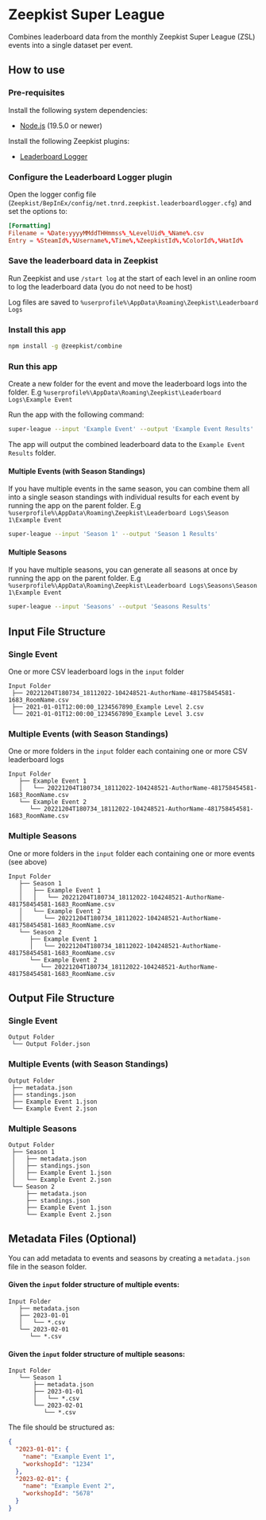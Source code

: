 # Zeepkist Super League

Combines leaderboard data from the monthly Zeepkist Super League (ZSL) events into a single dataset per event.

## How to use

### Pre-requisites

Install the following system dependencies:

- [Node.js](https://nodejs.org/en/) (19.5.0 or newer)

Install the following Zeepkist plugins:

- [Leaderboard Logger](https://zeepkist.old.mod.io/leaderboard-logger)

### Configure the Leaderboard Logger plugin

Open the logger config file (`Zeepkist/BepInEx/config/net.tnrd.zeepkist.leaderboardlogger.cfg`) and set the options to:

```conf
[Formatting]
Filename = %Date:yyyyMMddTHHmmss%_%LevelUid%_%Name%.csv
Entry = %SteamId%,%Username%,%Time%,%ZeepkistId%,%ColorId%,%HatId%
```

### Save the leaderboard data in Zeepkist

Run Zeepkist and use `/start log` at the start of each level in an online room to log the leaderboard data (you do not need to be host)

Log files are saved to `%userprofile%\AppData\Roaming\Zeepkist\Leaderboard Logs`

### Install this app

```bash
npm install -g @zeepkist/combine
```

### Run this app

Create a new folder for the event and move the leaderboard logs into the folder. E.g `%userprofile%\AppData\Roaming\Zeepkist\Leaderboard Logs\Example Event`

Run the app with the following command:

```bash
super-league --input 'Example Event' --output 'Example Event Results'
```

The app will output the combined leaderboard data to the `Example Event Results` folder.

#### Multiple Events (with Season Standings)

If you have multiple events in the same season, you can combine them all into a single season standings with individual results for each event by running the app on the parent folder. E.g `%userprofile%\AppData\Roaming\Zeepkist\Leaderboard Logs\Season 1\Example Event`

```bash
super-league --input 'Season 1' --output 'Season 1 Results'
```

#### Multiple Seasons

If you have multiple seasons, you can generate all seasons at once by running the app on the parent folder. E.g `%userprofile%\AppData\Roaming\Zeepkist\Leaderboard Logs\Seasons\Season 1\Example Event`

```bash
super-league --input 'Seasons' --output 'Seasons Results'
```

## Input File Structure

### Single Event

One or more CSV leaderboard logs in the `input` folder

```text
Input Folder
 ├── 20221204T180734_18112022-104248521-AuthorName-481758454581-1683_RoomName.csv
 ├── 2021-01-01T12:00:00_1234567890_Example Level 2.csv
 └── 2021-01-01T12:00:00_1234567890_Example Level 3.csv
```

### Multiple Events (with Season Standings)

One or more folders in the `input` folder each containing one or more CSV leaderboard logs

```text
Input Folder
   ├── Example Event 1
   │   └── 20221204T180734_18112022-104248521-AuthorName-481758454581-1683_RoomName.csv
   └── Example Event 2
      └── 20221204T180734_18112022-104248521-AuthorName-481758454581-1683_RoomName.csv
```

### Multiple Seasons

One or more folders in the `input` folder each containing one or more events (see above)

```text
Input Folder
   ├── Season 1
   │   ├── Example Event 1
   │   │   └── 20221204T180734_18112022-104248521-AuthorName-481758454581-1683_RoomName.csv
   │   └── Example Event 2
   │      └── 20221204T180734_18112022-104248521-AuthorName-481758454581-1683_RoomName.csv
   └── Season 2
      ├── Example Event 1
      │   └── 20221204T180734_18112022-104248521-AuthorName-481758454581-1683_RoomName.csv
      └── Example Event 2
         └── 20221204T180734_18112022-104248521-AuthorName-481758454581-1683_RoomName.csv
```

## Output File Structure

### Single Event

```text
Output Folder
 └── Output Folder.json
```

### Multiple Events (with Season Standings)

```text
Output Folder
 ├── metadata.json
 ├── standings.json
 ├── Example Event 1.json
 └── Example Event 2.json
```

### Multiple Seasons

```text
Output Folder
 ├── Season 1
 │   ├── metadata.json
 │   ├── standings.json
 │   ├── Example Event 1.json
 │   └── Example Event 2.json
 └── Season 2
     ├── metadata.json
     ├── standings.json
     ├── Example Event 1.json
     └── Example Event 2.json
```

## Metadata Files (Optional)

You can add metadata to events and seasons by creating a `metadata.json` file in the season folder.

#### Given the `input` folder structure of multiple events:

```text
Input Folder
   ├── metadata.json
   ├── 2023-01-01
   │   └── *.csv
   └── 2023-02-01
      └── *.csv
```

#### Given the `input` folder structure of multiple seasons:

```text
Input Folder
   └── Season 1
       ├── metadata.json
       ├── 2023-01-01
       │   └── *.csv
       └── 2023-02-01
          └── *.csv
```

The file should be structured as:

```json
{
  "2023-01-01": {
    "name": "Example Event 1",
    "workshopId": "1234"
  },
  "2023-02-01": {
    "name": "Example Event 2",
    "workshopId": "5678"
  }
}
```
